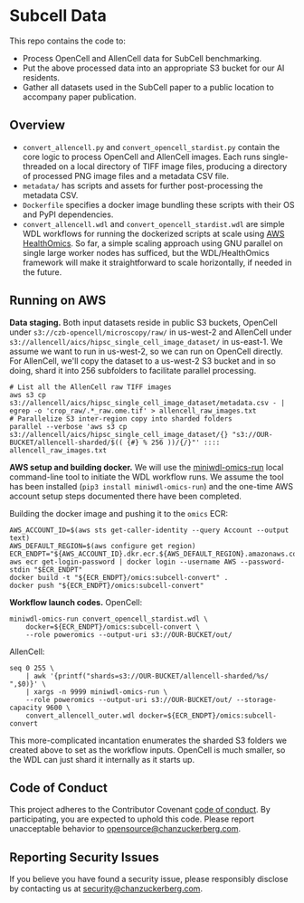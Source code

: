 # Subcell Data
This repo contains the code to: 
- Process OpenCell and AllenCell data for SubCell benchmarking.
- Put the above processed data into an appropriate S3 bucket for our AI residents.
- Gather all datasets used in the SubCell paper to a public location to accompany paper publication. 

## Overview

* `convert_allencell.py` and `convert_opencell_stardist.py` contain the core logic to process OpenCell and AllenCell images. Each runs single-threaded on a local directory of TIFF image files, producing a directory of processed PNG image files and a metadata CSV file.
* `metadata/` has scripts and assets for further post-processing the metadata CSV.
* `Dockerfile` specifies a docker image bundling these scripts with their OS and PyPI dependencies.
* `convert_allencell.wdl` and `convert_opencell_stardist.wdl` are simple WDL workflows for running the dockerized scripts at scale using [AWS HealthOmics](https://aws.amazon.com/healthomics/). So far, a simple scaling approach using GNU parallel on single large worker nodes has sufficed, but the WDL/HealthOmics framework will make it straightforward to scale horizontally, if needed in the future.

## Running on AWS

**Data staging.** Both input datasets reside in public S3 buckets, OpenCell under `s3://czb-opencell/microscopy/raw/` in us-west-2 and AllenCell under `s3://allencell/aics/hipsc_single_cell_image_dataset/` in us-east-1. We assume we want to run in us-west-2, so we can run on OpenCell directly. For AllenCell, we'll copy the dataset to a us-west-2 S3 bucket and in so doing, shard it into 256 subfolders to facilitate parallel processing.

```
# List all the AllenCell raw TIFF images
aws s3 cp s3://allencell/aics/hipsc_single_cell_image_dataset/metadata.csv - | egrep -o 'crop_raw/.*_raw.ome.tif' > allencell_raw_images.txt
# Parallelize S3 inter-region copy into sharded folders
parallel --verbose 'aws s3 cp s3://allencell/aics/hipsc_single_cell_image_dataset/{} "s3://OUR-BUCKET/allencell-sharded/$(( {#} % 256 ))/{/}"' :::: allencell_raw_images.txt
```

**AWS setup and building docker.** We will use the [miniwdl-omics-run](https://github.com/miniwdl-ext/miniwdl-omics-run) local command-line tool to initiate the WDL workflow runs. We assume the tool has been installed (`pip3 install miniwdl-omics-run`) and the one-time AWS account setup steps documented there have been completed.

Building the docker image and pushing it to the `omics` ECR:

```
AWS_ACCOUNT_ID=$(aws sts get-caller-identity --query Account --output text)
AWS_DEFAULT_REGION=$(aws configure get region)
ECR_ENDPT="${AWS_ACCOUNT_ID}.dkr.ecr.${AWS_DEFAULT_REGION}.amazonaws.com"
aws ecr get-login-password | docker login --username AWS --password-stdin "$ECR_ENDPT"
docker build -t "${ECR_ENDPT}/omics:subcell-convert" .
docker push "${ECR_ENDPT}/omics:subcell-convert"
```

**Workflow launch codes.** OpenCell:

```
miniwdl-omics-run convert_opencell_stardist.wdl \
    docker=${ECR_ENDPT}/omics:subcell-convert \
    --role poweromics --output-uri s3://OUR-BUCKET/out/
```

AllenCell:

```
seq 0 255 \
    | awk '{printf("shards=s3://OUR-BUCKET/allencell-sharded/%s/ ",$0)}' \
    | xargs -n 9999 miniwdl-omics-run \
    --role poweromics --output-uri s3://OUR-BUCKET/out/ --storage-capacity 9600 \
    convert_allencell_outer.wdl docker=${ECR_ENDPT}/omics:subcell-convert
```

This more-complicated incantation enumerates the sharded S3 folders we created above to set as the workflow inputs. OpenCell is much smaller, so the WDL can just shard it internally as it starts up.

## Code of Conduct

This project adheres to the Contributor Covenant [code of conduct](https://github.com/chanzuckerberg/.github/blob/master/CODE_OF_CONDUCT.md). By participating, you are expected to uphold this code. Please report unacceptable behavior to [opensource@chanzuckerberg.com](mailto:opensource@chanzuckerberg.com).

## Reporting Security Issues

If you believe you have found a security issue, please responsibly disclose by contacting us at [security@chanzuckerberg.com](mailto:security@chanzuckerberg.com).
